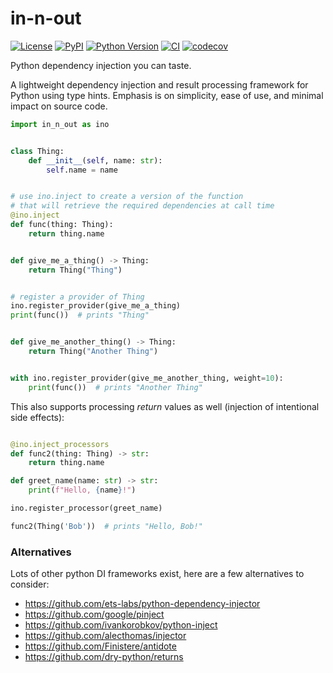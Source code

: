 # in-n-out

[![License](https://img.shields.io/pypi/l/in-n-out.svg?color=green)](https://github.com/pyapp-kit/in-n-out/raw/main/LICENSE)
[![PyPI](https://img.shields.io/pypi/v/in-n-out.svg?color=green)](https://pypi.org/project/in-n-out)
[![Python Version](https://img.shields.io/pypi/pyversions/in-n-out.svg?color=green)](https://python.org)
[![CI](https://github.com/pyapp-kit/in-n-out/actions/workflows/ci.yml/badge.svg)](https://github.com/pyapp-kit/in-n-out/actions/workflows/ci.yml)
[![codecov](https://codecov.io/gh/pyapp-kit/in-n-out/branch/main/graph/badge.svg)](https://app.codecov.io/gh/pyapp-kit/in-n-out)

Python dependency injection you can taste.

A lightweight dependency injection and result processing framework
for Python using type hints. Emphasis is on simplicity, ease of use,
and minimal impact on source code.

```python
import in_n_out as ino


class Thing:
    def __init__(self, name: str):
        self.name = name


# use ino.inject to create a version of the function
# that will retrieve the required dependencies at call time
@ino.inject
def func(thing: Thing):
    return thing.name


def give_me_a_thing() -> Thing:
    return Thing("Thing")


# register a provider of Thing
ino.register_provider(give_me_a_thing)
print(func())  # prints "Thing"


def give_me_another_thing() -> Thing:
    return Thing("Another Thing")


with ino.register_provider(give_me_another_thing, weight=10):
    print(func())  # prints "Another Thing"
```

This also supports processing *return* values as well
(injection of intentional side effects):

```python

@ino.inject_processors
def func2(thing: Thing) -> str:
    return thing.name

def greet_name(name: str) -> str:
    print(f"Hello, {name}!")

ino.register_processor(greet_name)

func2(Thing('Bob'))  # prints "Hello, Bob!"
```

### Alternatives

Lots of other python DI frameworks exist, here are a few alternatives to consider:

- <https://github.com/ets-labs/python-dependency-injector>
- <https://github.com/google/pinject>
- <https://github.com/ivankorobkov/python-inject>
- <https://github.com/alecthomas/injector>
- <https://github.com/Finistere/antidote>
- <https://github.com/dry-python/returns>

